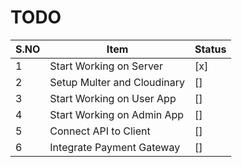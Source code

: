 # TODO

| S.NO | Item                        | Status |
| ---- | --------------------------- | ------ |
| 1    | Start Working on Server     | [x]    |
| 2    | Setup Multer and Cloudinary | []     |
| 3    | Start Working on User App   | []     |
| 4    | Start Working on Admin App  | []     |
| 5    | Connect API to Client       | []     |
| 6    | Integrate Payment Gateway   | []     |
